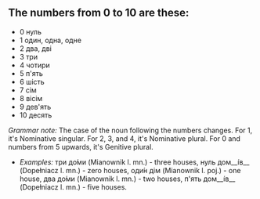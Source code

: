 ## The numbers from 0 to 10 are these:

*   0 нуль
*   1 один, одна, одне
*   2 два, дві
*   3 три
*   4 чотири
*   5 п'ять
*   6 шість
*   7 сім
*   8 вісім
*   9 дев'ять
*   10 десять

_Grammar note:_ The case of the noun following the numbers changes. For 1, it's Nominative singular. For 2, 3, and 4, it's Nominative plural. For 0 and numbers from 5 upwards, it's Genitive plural.

*   _Examples:_ три до́ми (Mianownik l. mn.) - three houses, нуль дом__і́в__ (Dopełniacz l. mn.) - zero houses, оди́н дім (Mianownik l. poj.) - one house, два до́ми (Mianownik l. mn.) - two houses, п'ять дом__і́в__ (Dopełniacz l. mn.) - five houses.